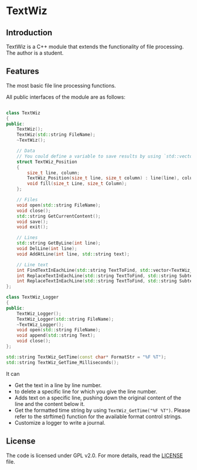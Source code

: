 # TextWiz

## Introduction
TextWiz is a C++ module that extends the functionality of file processing. The author is a student.

## Features
The most basic file line processing functions.

All public interfaces of the module are as follows:
```cpp

class TextWiz
{
public:
	TextWiz();
	TextWiz(std::string FileName);
	~TextWiz();

	// Data
	// You could define a variable to save results by using `std::vector<TextWiz::TextWiz_Position> variableName`
	struct TextWiz_Position
	{
		size_t line, column;
		TextWiz_Position(size_t line, size_t column) : line(line), column(column) { }
		void fill(size_t Line, size_t Column);
	};

	// Files
	void open(std::string FileName);
	void close();
	std::string GetCurrentContent();
	void save();
	void exit();

	// Lines
	std::string GetByLine(int line);
	void DelLine(int line);
	void AddAtLine(int line, std::string text);

	// Line text
	int FindTextInEachLine(std::string TextToFind, std::vector<TextWiz_Position>& VectorToSaveResults);
	int ReplaceTextInEachLine(std::string TextToFind, std::string Subtext, std::vector<TextWiz_Position>& VectorToSaveResults);
	int ReplaceTextInEachLine(std::string TextToFind, std::string Subtext); 
};

class TextWiz_Logger
{
public:
	TextWiz_Logger();
	TextWiz_Logger(std::string FileName);
	~TextWiz_Logger();
	void open(std::string FileName);
	void append(std::string Text);
	void close();
};

std::string TextWiz_GetTime(const char* FormatStr = "%F %T");
std::string TextWiz_GetTime_Milliseconds();


```

It can

- Get the text in a line by line number.
- to delete a specific line for which you give the line number.
- Adds text on a specific line, pushing down the original content of the line and the content below it.
- Get the formatted time string by using `TextWiz_GetTime("%F %T")`. Please refer to the strftime() function for the available format control strings.
- Customize a logger to write a journal.


## License

The code is licensed under GPL v2.0. For more details, read the [LICENSE](./LICENSE) file.

